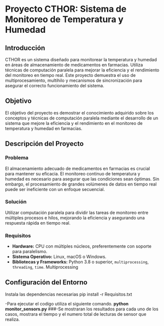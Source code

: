# Proyecto CTHOR: Sistema de Monitoreo de Temperatura y Humedad

## Introducción

CTHOR es un sistema diseñado para monitorear la temperatura y humedad en áreas de almacenamiento de medicamentos en farmacias. Utiliza técnicas de computación paralela para mejorar la eficiencia y el rendimiento del monitoreo en tiempo real. Este proyecto demuestra el uso de multiprocesamiento, multihilo y mecanismos de sincronización para asegurar el correcto funcionamiento del sistema.

## Objetivo

El objetivo del proyecto es demostrar el conocimiento adquirido sobre los conceptos y técnicas de computación paralela mediante el desarrollo de un sistema que mejore la eficiencia y el rendimiento en el monitoreo de temperatura y humedad en farmacias.

## Descripción del Proyecto

### Problema

El almacenamiento adecuado de medicamentos en farmacias es crucial para mantener su eficacia. El monitoreo continuo de temperatura y humedad es necesario para asegurar que las condiciones sean óptimas. Sin embargo, el procesamiento de grandes volúmenes de datos en tiempo real puede ser ineficiente con un enfoque secuencial.

### Solución

Utilizar computación paralela para dividir las tareas de monitoreo entre múltiples procesos e hilos, mejorando la eficiencia y asegurando una respuesta rápida en tiempo real.



### Requisitos

- **Hardware:** CPU con múltiples núcleos, preferentemente con soporte para paralelismo.
- **Sistema Operativo:** Linux, macOS o Windows.
- **Bibliotecas y Frameworks:** Python 3.8 o superior, `multiprocessing`, `threading`, `time`.
 Multiprocessing
## Configuración del Entorno
Instala las dependencias necesarias
pip install -r Requisitos.txt

-Para ejecutar el codigo utiliza el siguiente comando.
**python monitor_sensors.py**
  ###-Se mostraran los resultados para cada uno de los casos, mostrara el tiempo y el numero total de lecturas de sensor que realiza.


